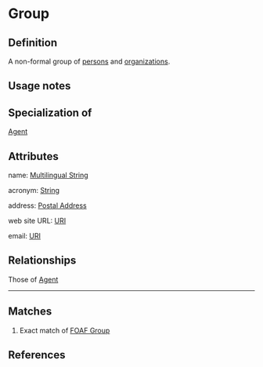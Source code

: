 # Group

## Definition
A non-formal group of [persons](../entities/Person.md) and [organizations](../entities/Organisation_Unit.md).

## Usage notes

## Specialization of
[Agent](../entities/Agent.md)

## Attributes
name: [Multilingual String](../datatypes/Multilingual_String.md)

acronym: [String](../datatypes/String.md)

address: [Postal Address](../datatypes/Postal_Address.md)

web site URL: [URI](../datatypes/URI.md)

email: [URI](../datatypes/URI.md)

## Relationships

Those of [Agent](../entities/Agent.md#relationships)

---
## Matches
1. Exact match of [FOAF Group](http://xmlns.com/foaf/spec/#term_Group) 

## References

